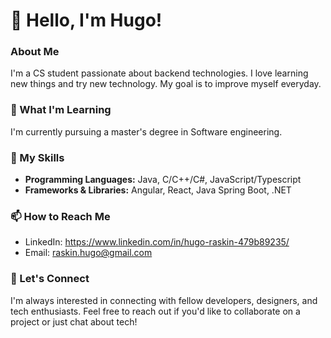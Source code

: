 # 👋 Hello, I'm Hugo!

### About Me

I'm a CS student passionate about backend technologies. I love learning new things and try new technology. My goal is to improve myself everyday.

### 🌱 What I'm Learning

I'm currently pursuing a master's degree in Software engineering.

### 💼 My Skills

- **Programming Languages:** Java, C/C++/C#, JavaScript/Typescript
- **Frameworks & Libraries:** Angular, React, Java Spring Boot, .NET

### 📫 How to Reach Me

- LinkedIn: https://www.linkedin.com/in/hugo-raskin-479b89235/
- Email: raskin.hugo@gmail.com

### 🤝 Let's Connect

I'm always interested in connecting with fellow developers, designers, and tech enthusiasts. Feel free to reach out if you'd like to collaborate on a project or just chat about tech!
